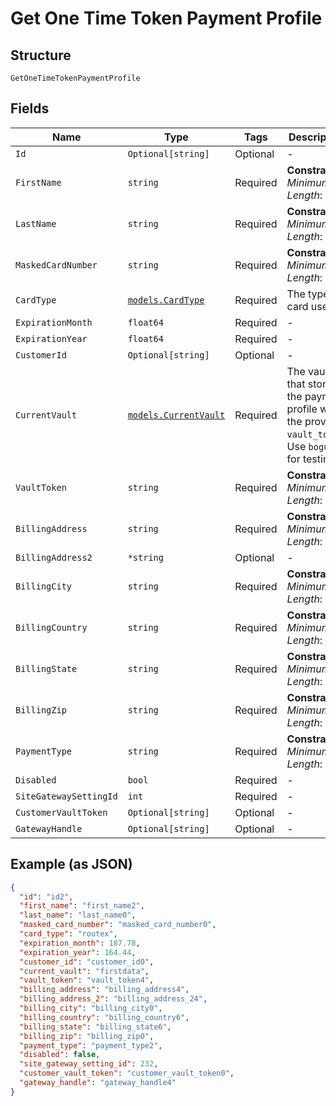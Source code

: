 
# Get One Time Token Payment Profile

## Structure

`GetOneTimeTokenPaymentProfile`

## Fields

| Name | Type | Tags | Description |
|  --- | --- | --- | --- |
| `Id` | `Optional[string]` | Optional | - |
| `FirstName` | `string` | Required | **Constraints**: *Minimum Length*: `1` |
| `LastName` | `string` | Required | **Constraints**: *Minimum Length*: `1` |
| `MaskedCardNumber` | `string` | Required | **Constraints**: *Minimum Length*: `1` |
| `CardType` | [`models.CardType`](../../doc/models/card-type.md) | Required | The type of card used. |
| `ExpirationMonth` | `float64` | Required | - |
| `ExpirationYear` | `float64` | Required | - |
| `CustomerId` | `Optional[string]` | Optional | - |
| `CurrentVault` | [`models.CurrentVault`](../../doc/models/current-vault.md) | Required | The vault that stores the payment profile with the provided `vault_token`. Use `bogus` for testing. |
| `VaultToken` | `string` | Required | **Constraints**: *Minimum Length*: `1` |
| `BillingAddress` | `string` | Required | **Constraints**: *Minimum Length*: `1` |
| `BillingAddress2` | `*string` | Optional | - |
| `BillingCity` | `string` | Required | **Constraints**: *Minimum Length*: `1` |
| `BillingCountry` | `string` | Required | **Constraints**: *Minimum Length*: `1` |
| `BillingState` | `string` | Required | **Constraints**: *Minimum Length*: `1` |
| `BillingZip` | `string` | Required | **Constraints**: *Minimum Length*: `1` |
| `PaymentType` | `string` | Required | **Constraints**: *Minimum Length*: `1` |
| `Disabled` | `bool` | Required | - |
| `SiteGatewaySettingId` | `int` | Required | - |
| `CustomerVaultToken` | `Optional[string]` | Optional | - |
| `GatewayHandle` | `Optional[string]` | Optional | - |

## Example (as JSON)

```json
{
  "id": "id2",
  "first_name": "first_name2",
  "last_name": "last_name0",
  "masked_card_number": "masked_card_number0",
  "card_type": "routex",
  "expiration_month": 187.78,
  "expiration_year": 164.44,
  "customer_id": "customer_id0",
  "current_vault": "firstdata",
  "vault_token": "vault_token4",
  "billing_address": "billing_address4",
  "billing_address_2": "billing_address_24",
  "billing_city": "billing_city0",
  "billing_country": "billing_country6",
  "billing_state": "billing_state6",
  "billing_zip": "billing_zip0",
  "payment_type": "payment_type2",
  "disabled": false,
  "site_gateway_setting_id": 232,
  "customer_vault_token": "customer_vault_token0",
  "gateway_handle": "gateway_handle4"
}
```


